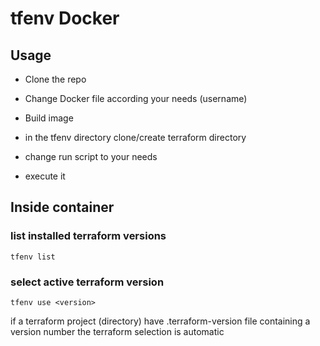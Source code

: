 # tfenv Docker

## Usage
* Clone the repo 

* Change Docker file according your needs (username)

* Build image 

* in the tfenv directory clone/create terraform directory

* change run script to your needs 

* execute it 

## Inside container 

### list installed terraform versions
```
tfenv list
```

### select active terraform version
```
tfenv use <version>
```

if a terraform project (directory) have .terraform-version file containing a version number the terraform selection is automatic
